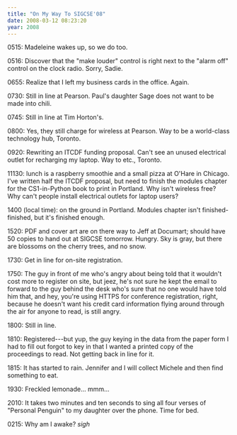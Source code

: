 ```yaml
---
title: "On My Way To SIGCSE'08"
date: 2008-03-12 08:23:20
year: 2008
---
```

0515: Madeleine wakes up, so we do too.

0516: Discover that the "make louder" control is right next to the "alarm off" control on the clock radio. Sorry, Sadie.

0655: Realize that I left my business cards in the office. Again.

0730: Still in line at Pearson. Paul's daughter Sage does not want to be made into chili.

0745: Still in line at Tim Horton's.

0800: Yes, they still charge for wireless at Pearson. Way to be a world-class technology hub, Toronto.

0920: Rewriting an ITCDF funding proposal. Can't see an unused electrical outlet for recharging my laptop. Way to etc., Toronto.

11130: lunch is a raspberry smoothie and a small pizza at O'Hare in Chicago. I've written half the ITCDF proposal, but need to finish the modules chapter for the CS1-in-Python book to print in Portland.  Why isn't wireless free?  Why can't people install electrical outlets for laptop users?

1400 (local time): on the ground in Portland.  Modules chapter isn't finished-finished, but it's finished enough.

1520:  PDF and cover art are on there way to Jeff at Documart; should have 50 copies to hand out at SIGCSE tomorrow. Hungry. Sky is gray, but there are blossoms on the cherry trees, and no snow.

1730: Get in line for on-site registration.

1750: The guy in front of me who's angry about being told that it wouldn't cost more to register on site, but jeez, he's not sure he kept the email to forward to the guy behind the desk who's sure that no one would have told him that, and hey, you're using HTTPS for conference registration, right, because he doesn't want his credit card information flying around through the air for anyone to read, is still angry.

1800: Still in line.

1810: Registered---but yup, the guy keying in the data from the paper form I had to fill out forgot to key in that I wanted a printed copy of the proceedings to read. Not getting back in line for it.

1815: It has started to rain. Jennifer and I will collect Michele and then find something to eat.

1930: Freckled lemonade... mmm...

2010: It takes two minutes and ten seconds to sing all four verses of "Personal Penguin" to my daughter over the phone. Time for bed.

0215: Why am I awake? *sigh*
